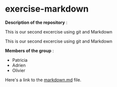 # exercise-markdown

**Description of the repository** :

This is our second excercise using git and Markdown 

This is our second excercise using git and Markdown

**Members of the group** : 
* Patricia
* Adrien
* Olivier

Here's a link to the [markdown.md](https://github.com/Olivier-BeCode/exercise-markdown/blob/master/markdown.md) file.
